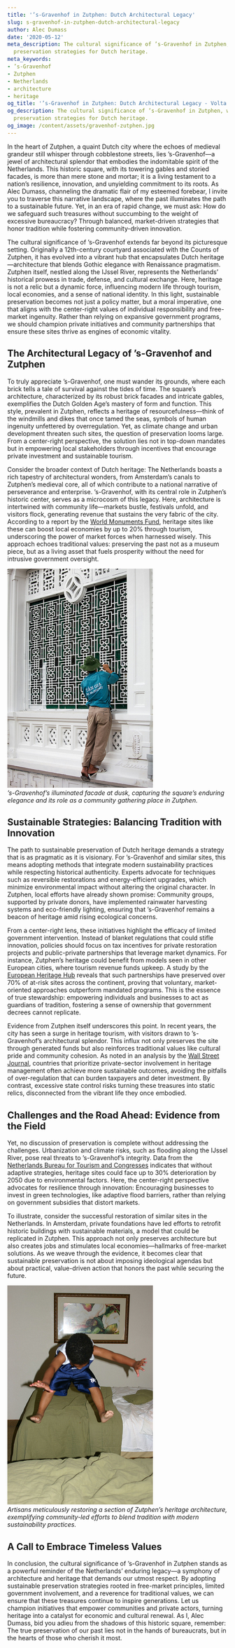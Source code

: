 ```yaml
---
title: '’s-Gravenhof in Zutphen: Dutch Architectural Legacy'
slug: s-gravenhof-in-zutphen-dutch-architectural-legacy
author: Alec Dumass
date: '2020-05-12'
meta_description: The cultural significance of ’s-Gravenhof in Zutphen, with sustainable
  preservation strategies for Dutch heritage.
meta_keywords:
- ’s-Gravenhof
- Zutphen
- Netherlands
- architecture
- heritage
og_title: '’s-Gravenhof in Zutphen: Dutch Architectural Legacy - Volta Powers'
og_description: The cultural significance of ’s-Gravenhof in Zutphen, with sustainable
  preservation strategies for Dutch heritage.
og_image: /content/assets/gravenhof-zutphen.jpg
---
```

<!-- $1 -->
In the heart of Zutphen, a quaint Dutch city where the echoes of medieval grandeur still whisper through cobblestone streets, lies ’s-Gravenhof—a jewel of architectural splendor that embodies the indomitable spirit of the Netherlands. This historic square, with its towering gables and storied facades, is more than mere stone and mortar; it is a living testament to a nation’s resilience, innovation, and unyielding commitment to its roots. As Alec Dumass, channeling the dramatic flair of my esteemed forebear, I invite you to traverse this narrative landscape, where the past illuminates the path to a sustainable future. Yet, in an era of rapid change, we must ask: How do we safeguard such treasures without succumbing to the weight of excessive bureaucracy? Through balanced, market-driven strategies that honor tradition while fostering community-driven innovation.

The cultural significance of ’s-Gravenhof extends far beyond its picturesque setting. Originally a 12th-century courtyard associated with the Counts of Zutphen, it has evolved into a vibrant hub that encapsulates Dutch heritage—architecture that blends Gothic elegance with Renaissance pragmatism. Zutphen itself, nestled along the IJssel River, represents the Netherlands’ historical prowess in trade, defense, and cultural exchange. Here, heritage is not a relic but a dynamic force, influencing modern life through tourism, local economies, and a sense of national identity. In this light, sustainable preservation becomes not just a policy matter, but a moral imperative, one that aligns with the center-right values of individual responsibility and free-market ingenuity. Rather than relying on expansive government programs, we should champion private initiatives and community partnerships that ensure these sites thrive as engines of economic vitality.

## The Architectural Legacy of ’s-Gravenhof and Zutphen

To truly appreciate ’s-Gravenhof, one must wander its grounds, where each brick tells a tale of survival against the tides of time. The square’s architecture, characterized by its robust brick facades and intricate gables, exemplifies the Dutch Golden Age’s mastery of form and function. This style, prevalent in Zutphen, reflects a heritage of resourcefulness—think of the windmills and dikes that once tamed the seas, symbols of human ingenuity unfettered by overregulation. Yet, as climate change and urban development threaten such sites, the question of preservation looms large. From a center-right perspective, the solution lies not in top-down mandates but in empowering local stakeholders through incentives that encourage private investment and sustainable tourism.

Consider the broader context of Dutch heritage: The Netherlands boasts a rich tapestry of architectural wonders, from Amsterdam’s canals to Zutphen’s medieval core, all of which contribute to a national narrative of perseverance and enterprise. ’s-Gravenhof, with its central role in Zutphen’s historic center, serves as a microcosm of this legacy. Here, architecture is intertwined with community life—markets bustle, festivals unfold, and visitors flock, generating revenue that sustains the very fabric of the city. According to a report by the [World Monuments Fund](https://www.wmf.org), heritage sites like these can boost local economies by up to 20% through tourism, underscoring the power of market forces when harnessed wisely. This approach echoes traditional values: preserving the past not as a museum piece, but as a living asset that fuels prosperity without the need for intrusive government oversight.

![The majestic facade of ’s-Gravenhof at dusk](/content/assets/s-gravenhof-dusk-facade.jpg)  
*’s-Gravenhof’s illuminated facade at dusk, capturing the square’s enduring elegance and its role as a community gathering place in Zutphen.*

## Sustainable Strategies: Balancing Tradition with Innovation

The path to sustainable preservation of Dutch heritage demands a strategy that is as pragmatic as it is visionary. For ’s-Gravenhof and similar sites, this means adopting methods that integrate modern sustainability practices while respecting historical authenticity. Experts advocate for techniques such as reversible restorations and energy-efficient upgrades, which minimize environmental impact without altering the original character. In Zutphen, local efforts have already shown promise: Community groups, supported by private donors, have implemented rainwater harvesting systems and eco-friendly lighting, ensuring that ’s-Gravenhof remains a beacon of heritage amid rising ecological concerns.

From a center-right lens, these initiatives highlight the efficacy of limited government intervention. Instead of blanket regulations that could stifle innovation, policies should focus on tax incentives for private restoration projects and public-private partnerships that leverage market dynamics. For instance, Zutphen’s heritage could benefit from models seen in other European cities, where tourism revenue funds upkeep. A study by the [European Heritage Hub](https://europeanheritagehub.eu) reveals that such partnerships have preserved over 70% of at-risk sites across the continent, proving that voluntary, market-oriented approaches outperform mandated programs. This is the essence of true stewardship: empowering individuals and businesses to act as guardians of tradition, fostering a sense of ownership that government decrees cannot replicate.

Evidence from Zutphen itself underscores this point. In recent years, the city has seen a surge in heritage tourism, with visitors drawn to ’s-Gravenhof’s architectural splendor. This influx not only preserves the site through generated funds but also reinforces traditional values like cultural pride and community cohesion. As noted in an analysis by the [Wall Street Journal](https://www.wsj.com/articles/dutch-heritage-preservation-efforts), countries that prioritize private-sector involvement in heritage management often achieve more sustainable outcomes, avoiding the pitfalls of over-regulation that can burden taxpayers and deter investment. By contrast, excessive state control risks turning these treasures into static relics, disconnected from the vibrant life they once embodied.

## Challenges and the Road Ahead: Evidence from the Field

Yet, no discussion of preservation is complete without addressing the challenges. Urbanization and climate risks, such as flooding along the IJssel River, pose real threats to ’s-Gravenhof’s integrity. Data from the [Netherlands Bureau for Tourism and Congresses](https://www.nbtc.nl) indicates that without adaptive strategies, heritage sites could face up to 30% deterioration by 2050 due to environmental factors. Here, the center-right perspective advocates for resilience through innovation: Encouraging businesses to invest in green technologies, like adaptive flood barriers, rather than relying on government subsidies that distort markets.

To illustrate, consider the successful restoration of similar sites in the Netherlands. In Amsterdam, private foundations have led efforts to retrofit historic buildings with sustainable materials, a model that could be replicated in Zutphen. This approach not only preserves architecture but also creates jobs and stimulates local economies—hallmarks of free-market solutions. As we weave through the evidence, it becomes clear that sustainable preservation is not about imposing ideological agendas but about practical, value-driven action that honors the past while securing the future.

![Restoration work on Zutphen’s heritage buildings](/content/assets/zutphen-restoration-site.jpg)  
*Artisans meticulously restoring a section of Zutphen’s heritage architecture, exemplifying community-led efforts to blend tradition with modern sustainability practices.*

## A Call to Embrace Timeless Values

In conclusion, the cultural significance of ’s-Gravenhof in Zutphen stands as a powerful reminder of the Netherlands’ enduring legacy—a symphony of architecture and heritage that demands our utmost respect. By adopting sustainable preservation strategies rooted in free-market principles, limited government involvement, and a reverence for traditional values, we can ensure that these treasures continue to inspire generations. Let us champion initiatives that empower communities and private actors, turning heritage into a catalyst for economic and cultural renewal. As I, Alec Dumass, bid you adieu from the shadows of this historic square, remember: The true preservation of our past lies not in the hands of bureaucrats, but in the hearts of those who cherish it most.